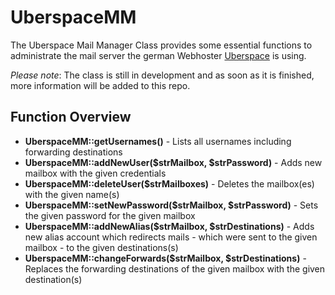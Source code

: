 # UberspaceMM
The Uberspace Mail Manager Class provides some essential functions to administrate the mail server the german Webhoster [Uberspace](https://uberspace.de) is using.

*Please note*: The class is still in development and as soon as it is finished, more information will be added to this repo.

## Function Overview
* **UberspaceMM::getUsernames()** - Lists all usernames including forwarding destinations
* **UberspaceMM::addNewUser($strMailbox, $strPassword)** - Adds new mailbox with the given credentials
* **UberspaceMM::deleteUser($strMailboxes)** - Deletes the mailbox(es) with the given name(s)
* **UberspaceMM::setNewPassword($strMailbox, $strPassword)** - Sets the given password for the given mailbox
* **UberspaceMM::addNewAlias($strMailbox, $strDestinations)** - Adds new alias account which redirects mails - which were sent to the given mailbox - to the given destinations(s)
* **UberspaceMM::changeForwards($strMailbox, $strDestinations)** - Replaces the forwarding destinations of the given mailbox with the given destination(s)
